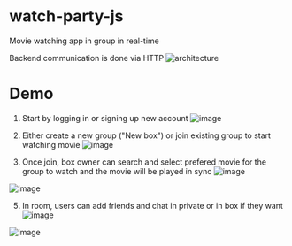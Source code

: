# watch-party-js
Movie watching app in group in real-time

Backend communication is done via HTTP
![architecture](https://github.com/user-attachments/assets/457d244f-88f6-4c25-bbbf-4e7c1d123a66)

# Demo
1. Start by logging in or signing up new account
![image](https://github.com/user-attachments/assets/dce0643d-0d54-4430-9fb9-07a85226f3e9)

2. Either create a new group ("New box") or join existing group to start watching movie
![image](https://github.com/user-attachments/assets/f2d31410-c2e5-4a57-8ece-7e39fdc52ca2)

3. Once join, box owner can search and select prefered movie for the group to watch and the movie will be played in sync
![image](https://github.com/user-attachments/assets/d8c26bb7-74c3-4fef-a906-12158cca20c1)

![image](https://github.com/user-attachments/assets/c6828306-4821-4471-910e-00159a3e0f31)

5. In room, users can add friends and chat in private or in box if they want
![image](https://github.com/user-attachments/assets/a92f8494-a73b-44cf-9d22-904b4f5c846f)

![image](https://github.com/user-attachments/assets/c7692e69-da29-481d-828e-fc68dcb954fa)
